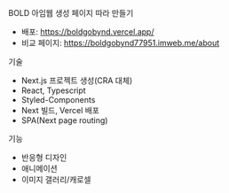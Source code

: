 BOLD 아임웹 생성 페이지 따라 만들기

- 배포: https://boldgobynd.vercel.app/
- 비교 페이지: https://boldgobynd77951.imweb.me/about

기술

- Next.js 프로젝트 생성(CRA 대체)
- React, Typescript
- Styled-Components
- Next 빌드, Vercel 배포
- SPA(Next page routing)

기능

- 반응형 디자인
- 애니메이션
- 이미지 갤러리/캐로셀
